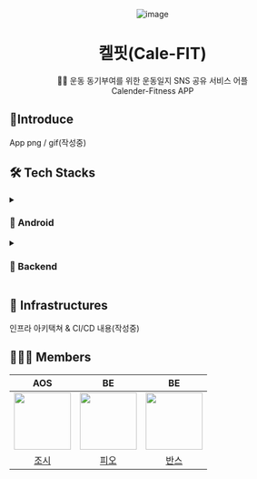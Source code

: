 <div align="center">

![image](https://user-images.githubusercontent.com/92678171/190979071-165a8b9d-2487-41f2-aecf-77add8671767.png)

</div>

<div align="center"><h1> 켈핏(Cale-FIT) </h1></div>
<div align="center">🏋️‍♀️ 운동 동기부여를 위한 운동일지 SNS 공유 서비스 어플</div>
<div align="center">Calender-Fitness APP</div>


## 📱Introduce
App png / gif(작성중)

## 🛠 Tech Stacks

<details>
<summary>

### 🔧 Android

</summary>
안드로이드 기술 스택(작성중)
</div>
</details>
<details>
<summary>

### 🔨 Backend

</summary>
백엔드 기술 스택(작성중)
</div>
</details>

## 🧱 Infrastructures
인프라 아키택쳐 & CI/CD 내용(작성중)

## 👨‍👦‍👦 Members

|  <center>AOS</center> |  <center>BE</center> |  <center>BE</center> |
|:--------:|:--------:|:--------:|
|<center><img src="https://user-images.githubusercontent.com/92678171/190983702-ea421120-ee7f-4e61-8e30-feb42fada9c8.png" width="100" height="100"/></center> | <center><img src="https://user-images.githubusercontent.com/92678171/190983816-a13c5fce-ae64-4c69-b834-cc9cd87c7c18.png" width="100" height="100"/></center> | <center><img src="https://user-images.githubusercontent.com/92678171/190983956-3cb67176-9217-43a7-ad1c-b2a2896fd532.png" width="100" height="100"/></center>|
|<center>[조시](https://github.com/junseokseo9306) </center> | <center>[피오](https://github.com/NB993) </center> |<center>[반스](https://github.com/ffinn92) </center>|
